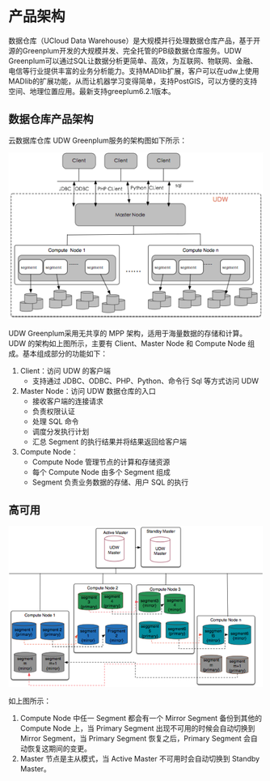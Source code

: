 # 产品架构
   数据仓库（UCloud Data Warehouse）是大规模并行处理数据仓库产品，基于开源的Greenplum开发的大规模并发、完全托管的PB级数据仓库服务。UDW Greenplum可以通过SQL让数据分析更简单、高效，为互联网、物联网、金融、电信等行业提供丰富的业务分析能力。支持MADlib扩展，客户可以在udw上使用MADlib的扩展功能，从而让机器学习变得简单，支持PostGIS，可以方便的支持空间、地理位置应用。最新支持greeplum6.2.1版本。


## 数据仓库产品架构

云数据库仓库 UDW Greenplum服务的架构图如下所示：

![image](/images/architecture1.png)

UDW Greenplum采用无共享的 MPP 架构，适用于海量数据的存储和计算。UDW 的架构如上图所示，主要有 Client、Master Node 和 Compute Node 组成。基本组成部分的功能如下：

1. Client：访问 UDW 的客户端
    * 支持通过 JDBC、ODBC、PHP、Python、命令行 Sql 等方式访问 UDW
2. Master Node：访问 UDW 数据仓库的入口
    * 接收客户端的连接请求
    * 负责权限认证
    * 处理 SQL 命令
    * 调度分发执行计划
    * 汇总 Segment 的执行结果并将结果返回给客户端
3. Compute Node：
    * Compute Node 管理节点的计算和存储资源
    * 每个 Compute Node 由多个 Segment 组成
    * Segment 负责业务数据的存储、用户 SQL 的执行

## 高可用

![image](/images/architecture2.png)

如上图所示：

1. Compute Node 中任一 Segment 都会有一个 Mirror Segment 备份到其他的 Compute Node 上，当 Primary Segment 出现不可用的时候会自动切换到 Mirror Segment，当 Primary Segment 恢复之后，Primary Segment 会自动恢复这期间的变更。
2. Master 节点是主从模式，当 Active Master 不可用时会自动切换到 Standby Master。
